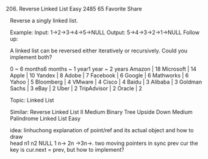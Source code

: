 206. Reverse Linked List
Easy 2485 65 Favorite Share

Reverse a singly linked list.

Example:
Input: 1->2->3->4->5->NULL
Output: 5->4->3->2->1->NULL
Follow up:

A linked list can be reversed either iteratively or recursively. Could you implement both?

0 ~ 6 months6 months ~ 1 year1 year ~ 2 years
Amazon | 18 Microsoft | 14 Apple | 10 Yandex | 8 Adobe | 7 Facebook | 6 Google | 6 Mathworks | 6 Yahoo | 5 Bloomberg | 4 VMware | 4 Cisco | 4 Baidu | 3 Alibaba | 3 Goldman Sachs | 3 eBay | 2 Uber | 2 TripAdvisor | 2 Oracle | 2

Topic: Linked List

Similar:
Reverse Linked List II Medium
Binary Tree Upside Down Medium
Palindrome Linked List Easy


idea: linhuchong explanation of point/ref and its actual object  and how to draw    
head  n1   n2  NULL
1 n-> 2n ->3n->. 
two moving pointers in sync 
   prev cur
the key is cur.next = prev, but how to implement?
